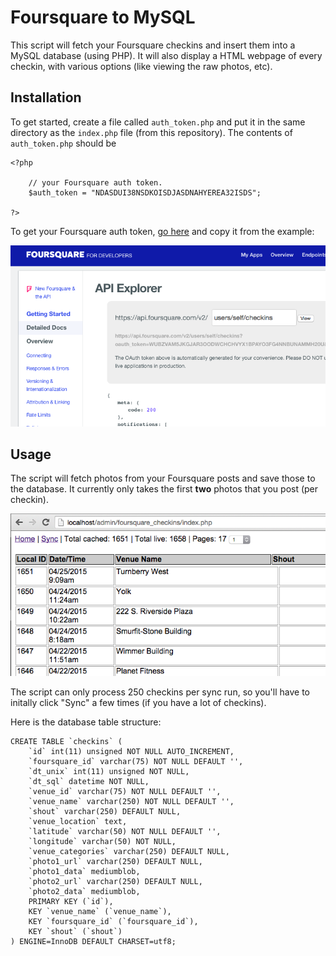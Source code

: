 # Foursquare to MySQL

This script will fetch your Foursquare checkins and insert them into a MySQL database (using PHP). It will also display a HTML webpage of every checkin, with various options (like viewing the raw photos, etc).

## Installation

To get started, create a file called `auth_token.php` and put it in the same directory as the `index.php` file (from this repository). The contents of `auth_token.php` should be

	<?php

		// your Foursquare auth token.
		$auth_token = "NDASDUI38NSDKOISDJASDNAHYEREA32ISDS";

	?>
	
To get your Foursquare auth token, [go here](https://developer.foursquare.com/docs/explore#req=users/self/checkins) and copy it from the example:

![Screenshot of getting Foursquare auth token](images/foursquare1.png)

## Usage

The script will fetch photos from your Foursquare posts and save those to the database. It currently only takes the first **two** photos that you post (per checkin).

![Screenshot of webpage with Foursquare checkins](images/foursquare2.png)

The script can only process 250 checkins per sync run, so you'll have to initally click "Sync" a few times (if you have a lot of checkins).

Here is the database table structure:

	CREATE TABLE `checkins` (
		`id` int(11) unsigned NOT NULL AUTO_INCREMENT,
		`foursquare_id` varchar(75) NOT NULL DEFAULT '',
		`dt_unix` int(11) unsigned NOT NULL,
		`dt_sql` datetime NOT NULL,
		`venue_id` varchar(75) NOT NULL DEFAULT '',
		`venue_name` varchar(250) NOT NULL DEFAULT '',
		`shout` varchar(250) DEFAULT NULL,
		`venue_location` text,
		`latitude` varchar(50) NOT NULL DEFAULT '',
		`longitude` varchar(50) NOT NULL,
		`venue_categories` varchar(250) DEFAULT NULL,
		`photo1_url` varchar(250) DEFAULT NULL,
		`photo1_data` mediumblob,
		`photo2_url` varchar(250) DEFAULT NULL,
		`photo2_data` mediumblob,
		PRIMARY KEY (`id`),
		KEY `venue_name` (`venue_name`),
		KEY `foursquare_id` (`foursquare_id`),
		KEY `shout` (`shout`)
	) ENGINE=InnoDB DEFAULT CHARSET=utf8;